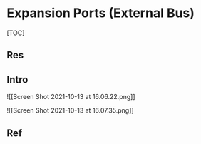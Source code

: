 # Expansion Ports (External Bus)

[TOC]



## Res


## Intro
![[Screen Shot 2021-10-13 at 16.06.22.png]]

![[Screen Shot 2021-10-13 at 16.07.35.png]]



## Ref

